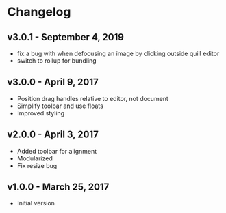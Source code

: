 # Changelog

## v3.0.1 - September 4, 2019

- fix a bug with when defocusing an image by clicking outside quill editor
- switch to rollup for bundling

## v3.0.0 - April 9, 2017

- Position drag handles relative to editor, not document
- Simplify toolbar and use floats
- Improved styling

## v2.0.0 - April 3, 2017

- Added toolbar for alignment
- Modularized
- Fix resize bug

## v1.0.0 - March 25, 2017

- Initial version
